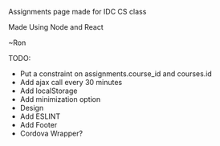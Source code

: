 Assignments page made for IDC CS class

Made Using Node and React

~Ron

TODO:
* Put a constraint on assignments.course_id and courses.id
* Add ajax call every 30 minutes
* Add localStorage
* Add minimization option
* Design
* Add ESLINT
* Add Footer
* Cordova Wrapper?

